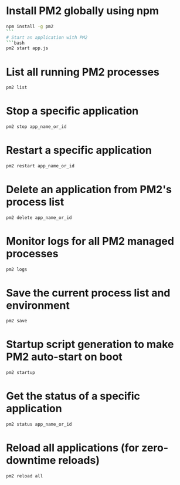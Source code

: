 # Install PM2 globally using npm

````bash
npm install -g pm2
```
# Start an application with PM2
```bash
pm2 start app.js
````

# List all running PM2 processes

```bash
pm2 list
```

# Stop a specific application

```bash
pm2 stop app_name_or_id
```

# Restart a specific application

```bash
pm2 restart app_name_or_id
```

# Delete an application from PM2's process list

```bash
pm2 delete app_name_or_id
```

# Monitor logs for all PM2 managed processes

```bash
pm2 logs
```

# Save the current process list and environment

```bash
pm2 save
```

# Startup script generation to make PM2 auto-start on boot

```bash
pm2 startup
```

# Get the status of a specific application

```bash
pm2 status app_name_or_id
```

# Reload all applications (for zero-downtime reloads)

```bash
pm2 reload all
```
